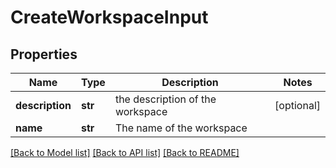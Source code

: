 # CreateWorkspaceInput

## Properties
Name | Type | Description | Notes
------------ | ------------- | ------------- | -------------
**description** | **str** | the description of the workspace | [optional] 
**name** | **str** | The name of the workspace | 

[[Back to Model list]](../README.md#documentation-for-models) [[Back to API list]](../README.md#documentation-for-api-endpoints) [[Back to README]](../README.md)


